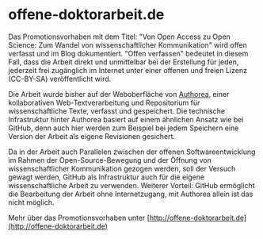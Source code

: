 # offene-doktorarbeit.de
Das Promotionsvorhaben mit dem Titel: "Von Open Access zu Open Science: Zum Wandel von wissenschaftlicher Kommunikation" wird offen verfasst und im Blog dokumentiert. "Offen verfassen" bedeutet in diesem Fall, dass die Arbeit direkt und unmittelbar bei der Erstellung für jeden, jederzeit frei zugänglich im Internet unter einer offenen und freien Lizenz (CC-BY-SA) veröffentlicht wird.

Die Arbeit wurde bisher auf der Weboberfläche von [Authorea](http://authorea.com/), einer kollaborativen Web-Textverarbeitung und Repositorium für wissenschaftliche Texte, verfasst und gespeichert. Die technische Infrastruktur hinter Authorea basiert auf einem ähnlichen Ansatz wie bei GitHub, denn auch hier werden zum Beispiel bei jedem Speichern eine Version der Arbeit als eigene Revisionen gesichert.

Da in der Arbeit auch Parallelen zwischen der offenen Softwareentwicklung im Rahmen der Open-Source-Bewegung und der Öffnung von wissenschaftlicher Kommunikation gezogen werden, soll der Versuch gewagt werden, GitHub als Infrastruktur auch für die eigene wissenschaftliche Arbeit zu verwenden. Weiterer Vorteil: GitHub ermöglicht die Bearbeitung der Arbeit ohne Internetzugang, mit Authorea allein ist das nicht möglich.

Mehr über das Promotionsvorhaben unter [http://offene-doktorarbeit.de](http://offene-doktorarbeit.de)
